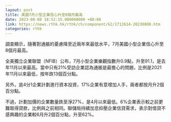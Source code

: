 ```yaml
---
layout: post
title: 美國7月小型企業信心升至8個月最高
date: 2023-08-08 18:52:15.000000000 +08:00
link: https://news.rthk.hk/rthk/ch/component/k2/1712614-20230808.htm
categories: rthk
---
```


調查顯示，隨著對通脹的憂慮降至近兩年來最低水平，7月美國小型企業信心升至8個月最高。

全美獨立企業聯盟（NFIB）公布，7月小型企業樂觀指數升0.9點，升至91.1，是去年11月以來最高。當中只有21%受訪企業認為通脹是最擔心的問題，比例是2021年11月以來最低，按年跌13個百分點。

另外，逾4分1企業計劃進行資本投資，17%企業有意增加人手，兩者都按月升2個百分點。

不過，計劃加價的企業數量跌至淨27%，是4月以來最低。6%企業表示較之前更難取得貸款，比例與之前相同。聯儲局持續加息抑壓企業信貸需求，表示對借貸不感興趣的企業較6月升2個百分點，升至62%。
